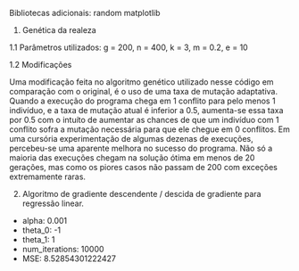 Bibliotecas adicionais:
random
matplotlib

1. Genética da realeza

1.1 Parâmetros utilizados:
  g = 200, n = 400, k = 3, m = 0.2, e = 10

1.2 Modificações

Uma modificação feita no algoritmo genético utilizado nesse código em comparação com o original, é o uso de uma taxa de mutação adaptativa. Quando a execução do 
programa chega em 1 conflito para pelo menos 1 indivíduo, e a taxa de mutação atual é inferior a 0.5, aumenta-se essa taxa por 0.5 com o intuíto de aumentar
as chances de que um indivíduo com 1 conflito sofra a mutação necessária para que ele chegue em 0 conflitos.
Em uma cursória experimentação de algumas dezenas de execuções, percebeu-se uma aparente melhora no sucesso do programa. Não só a maioria das execuções chegam na 
solução ótima em menos de 20 gerações, mas como os piores casos não passam de 200 com exceções extremamente raras.

2. Algoritmo de gradiente descendente / descida de gradiente para regressão linear.

- alpha: 0.001
- theta_0: -1
- theta_1: 1
- num_iterations: 10000
- MSE: 8.52854301222427